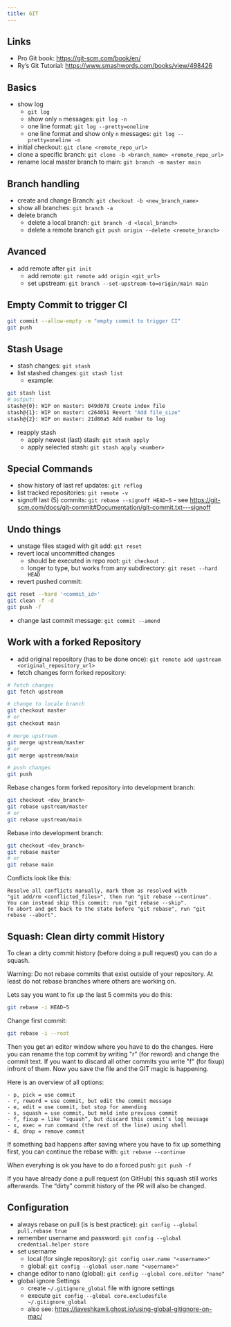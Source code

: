 ```yaml
---
title: GIT
---
```


## Links
- Pro Git book: <https://git-scm.com/book/en/>
- Ry’s Git Tutorial: <https://www.smashwords.com/books/view/498426>

## Basics
- show log
  - `git log`
  - show only `n` messages: `git log -n`
  - one line format: `git log --pretty=oneline`
  - one line format and show only `n` messages: `git log --pretty=oneline -n`
- initial checkout: `git clone <remote_repo_url>`
- clone a specific branch: `git clone -b <branch_name> <remote_repo_url>`
- rename local master branch to main: `git branch -m master main`

## Branch handling
- create and change Branch: `git checkout -b <new_branch_name>`
- show all branches: `git branch -a`
- delete branch
  - delete a local branch: `git branch -d <local_branch>`
  - delete a remote branch `git push origin --delete <remote_branch>`

## Avanced
- add remote after `git init`
  - add remote: `git remote add origin <git_url>`
  - set upstream: `git branch --set-upstream-to=origin/main main`

## Empty Commit to trigger CI
``` bash
git commit --allow-empty -m "empty commit to trigger CI"
git push
```

## Stash Usage
- stash changes: `git stash`
- list stashed changes: `git stash list`
  - example:
``` bash
git stash list
# output:
stash@{0}: WIP on master: 049d078 Create index file
stash@{1}: WIP on master: c264051 Revert "Add file_size"
stash@{2}: WIP on master: 21d80a5 Add number to log
```
- reapply stash
  - apply newest (last) stash: `git stash apply`
  - apply selected stash: `git stash apply <number>`


## Special Commands
- show history of last ref updates: `git reflog`
- list tracked repositories: `git remote -v`
- signoff last (5) commits: `git rebase --signoff HEAD~5` - see https://git-scm.com/docs/git-commit#Documentation/git-commit.txt---signoff

## Undo things
- unstage files staged with git add: `git reset`
- revert local uncommitted changes
  - should be executed in repo root: `git checkout .`
  - longer to type, but works from any subdirectory: `git reset --hard HEAD`
- revert pushed commit:
```bash
git reset --hard '<commit_id>'
git clean -f -d
git push -f
```
- change last commit message: `git commit --amend`

## Work with a forked Repository
- add original repository (has to be done once): `git remote add upstream <original_repository_url>`
- fetch changes form forked repository:
```bash
# fetch changes
git fetch upstream

# change to locale branch
git checkout master
# or
git checkout main

# merge upstream
git merge upstream/master
# or
git merge upstream/main

# push changes
git push
```

Rebase changes form forked repository into development branch:
```bash
git checkout <dev_branch>
git rebase upstream/master
# or
git rebase upstream/main
```

Rebase into development branch:
```bash
git checkout <dev_branch>
git rebase master
# or
git rebase main
```

Conflicts look like this:
```text
Resolve all conflicts manually, mark them as resolved with
"git add/rm <conflicted_files>", then run "git rebase --continue".
You can instead skip this commit: run "git rebase --skip".
To abort and get back to the state before "git rebase", run "git rebase --abort".
```

## Squash: Clean dirty commit History
To clean a dirty commit history (before doing a pull request) you can do
a squash.

Warning: Do not rebase commits that exist outside of your repository. At
least do not rebase branches where others are working on.

Lets say you want to fix up the last 5 commits you do this:
```bash
git rebase -i HEAD~5
```

Change first commit:
```bash
git rebase -i --root
```

Then you get an editor window where you have to do the changes. Here you
can rename the top commit by writing "r" (for reword) and change the
commit text. If you want to discard all other commits you write "f" (for
fixup) infront of them. Now you save the file and the GIT magic is
happening.

Here is an overview of all options:
```text
- p, pick = use commit
- r, reword = use commit, but edit the commit message
- e, edit = use commit, but stop for amending
- s, squash = use commit, but meld into previous commit
- f, fixup = like “squash”, but discard this commit’s log message
- x, exec = run command (the rest of the line) using shell
- d, drop = remove commit
```

If something bad happens after saving where you have to fix up something
first, you can continue the rebase with: `git rebase --continue`

When everyhing is ok you have to do a forced push: `git push -f`

If you have already done a pull request (on GitHub) this squash still
works afterwards. The “dirty” commit history of the PR will also be
changed.

## Configuration
- always rebase on pull (is is best practice): ` git config --global pull.rebase true `
- remember username and password: `git config --global credential.helper store`
- set username
   - local (for single repository): `git config user.name "<username>"`
   - global: `git config --global user.name "<username>"`
- change editor to nano (global): `git config --global core.editor "nano"`
- global ignore Settings
  - create `~/.gitignore_global` file with ignore settings
  - execute `git config --global core.excludesfile ~/.gitignore_global`
  - also see: <https://jayeshkawli.ghost.io/using-global-gitignore-on-mac/>
